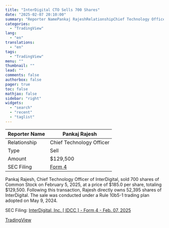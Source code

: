 ```yaml
---
title: "InterDigital CTO Sells 700 Shares"
date: "2025-02-07 20:10:00"
summary: "Reporter NamePankaj RajeshRelationshipChief Technology OfficerTypeSellAmount$129,500SEC FilingForm 4Pankaj Rajesh, Chief Technology Officer of InterDigital, sold 700 shares of Common Stock on February 5, 2025, at a price of $185.0 per share, totaling $129,500. Following this transaction, Rajesh directly owns 52,395 shares of InterDigital. The sale was conducted under a Rule 10b5-1..."
categories:
  - "TradingView"
lang:
  - "en"
translations:
  - "en"
tags:
  - "TradingView"
menu: ""
thumbnail: ""
lead: ""
comments: false
authorbox: false
pager: true
toc: false
mathjax: false
sidebar: "right"
widgets:
  - "search"
  - "recent"
  - "taglist"
---
```


| Reporter Name | Pankaj Rajesh |
| --- | --- |
| Relationship | Chief Technology Officer |
| Type | Sell |
| Amount | $129,500 |
| SEC Filing | [Form 4](https://www.sec.gov/Archives/edgar/data/1936535/000162828025004337/xslF345X05/wk-form4_1738930110.xml) |

Pankaj Rajesh, Chief Technology Officer of InterDigital, sold 700 shares of Common Stock on February 5, 2025, at a price of $185.0 per share, totaling $129,500. Following this transaction, Rajesh directly owns 52,395 shares of InterDigital. The sale was conducted under a Rule 10b5-1 trading plan adopted on May 9, 2024.

SEC Filing: [InterDigital, Inc. [ IDCC ] - Form 4 - Feb. 07, 2025](https://www.sec.gov/Archives/edgar/data/1936535/000162828025004337/xslF345X05/wk-form4_1738930110.xml)

[TradingView](https://www.tradingview.com/news/tradingview:573a6550064c3:0-interdigital-cto-sells-700-shares/)

